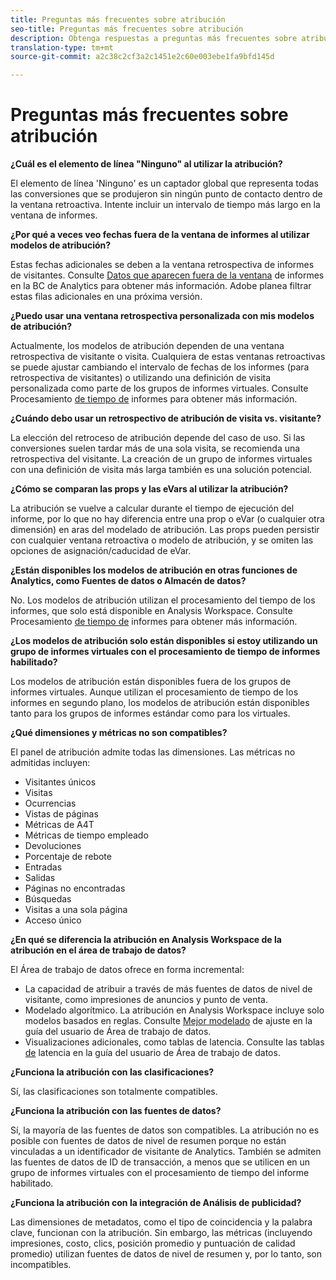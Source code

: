 ```yaml
---
title: Preguntas más frecuentes sobre atribución
seo-title: Preguntas más frecuentes sobre atribución
description: Obtenga respuestas a preguntas más frecuentes sobre atribución.
translation-type: tm+mt
source-git-commit: a2c38c2cf3a2c1451e2c60e003ebe1fa9bfd145d

---
```



# Preguntas más frecuentes sobre atribución

**¿Cuál es el elemento de línea "Ninguno" al utilizar la atribución?**

El elemento de línea 'Ninguno' es un captador global que representa todas las conversiones que se produjeron sin ningún punto de contacto dentro de la ventana retroactiva. Intente incluir un intervalo de tiempo más largo en la ventana de informes.

**¿Por qué a veces veo fechas fuera de la ventana de informes al utilizar modelos de atribución?**

Estas fechas adicionales se deben a la ventana retrospectiva de informes de visitantes. Consulte [Datos que aparecen fuera de la ventana](https://helpx.adobe.com/analytics/kb/data-appearing-outside-reporting-window.html) de informes en la BC de Analytics para obtener más información. Adobe planea filtrar estas filas adicionales en una próxima versión.

**¿Puedo usar una ventana retrospectiva personalizada con mis modelos de atribución?**

Actualmente, los modelos de atribución dependen de una ventana retrospectiva de visitante o visita. Cualquiera de estas ventanas retroactivas se puede ajustar cambiando el intervalo de fechas de los informes (para retrospectiva de visitantes) o utilizando una definición de visita personalizada como parte de los grupos de informes virtuales. Consulte Procesamiento [de tiempo de](../../../../components/vrs/vrs-report-time-processing.md) informes para obtener más información.

**¿Cuándo debo usar un retrospectivo de atribución de visita vs. visitante?**

La elección del retroceso de atribución depende del caso de uso. Si las conversiones suelen tardar más de una sola visita, se recomienda una retrospectiva del visitante. La creación de un grupo de informes virtuales con una definición de visita más larga también es una solución potencial.

**¿Cómo se comparan las props y las eVars al utilizar la atribución?**

La atribución se vuelve a calcular durante el tiempo de ejecución del informe, por lo que no hay diferencia entre una prop o eVar (o cualquier otra dimensión) en aras del modelado de atribución. Las props pueden persistir con cualquier ventana retroactiva o modelo de atribución, y se omiten las opciones de asignación/caducidad de eVar.

**¿Están disponibles los modelos de atribución en otras funciones de Analytics, como Fuentes de datos o Almacén de datos?**

No. Los modelos de atribución utilizan el procesamiento del tiempo de los informes, que solo está disponible en Analysis Workspace. Consulte Procesamiento [de tiempo de](../../../../components/vrs/vrs-report-time-processing.md) informes para obtener más información.

**¿Los modelos de atribución solo están disponibles si estoy utilizando un grupo de informes virtuales con el procesamiento de tiempo de informes habilitado?**

Los modelos de atribución están disponibles fuera de los grupos de informes virtuales. Aunque utilizan el procesamiento de tiempo de los informes en segundo plano, los modelos de atribución están disponibles tanto para los grupos de informes estándar como para los virtuales.

**¿Qué dimensiones y métricas no son compatibles?**

El panel de atribución admite todas las dimensiones. Las métricas no admitidas incluyen:

* Visitantes únicos
* Visitas
* Ocurrencias
* Vistas de páginas
* Métricas de A4T
* Métricas de tiempo empleado
* Devoluciones
* Porcentaje de rebote
* Entradas
* Salidas
* Páginas no encontradas
* Búsquedas
* Visitas a una sola página
* Acceso único

**¿En qué se diferencia la atribución en Analysis Workspace de la atribución en el área de trabajo de datos?**

El Área de trabajo de datos ofrece en forma incremental:

* La capacidad de atribuir a través de más fuentes de datos de nivel de visitante, como impresiones de anuncios y punto de venta.
* Modelado algorítmico. La atribución en Analysis Workspace incluye solo modelos basados en reglas. Consulte [Mejor modelado](https://marketing.adobe.com/resources/help/en_US/insight/client/c_attrib_algorithmic.html) de ajuste en la guía del usuario de Área de trabajo de datos.
* Visualizaciones adicionales, como tablas de latencia. Consulte las tablas [de](https://marketing.adobe.com/resources/help/en_US/insight/client/c_lat_tbls.html) latencia en la guía del usuario de Área de trabajo de datos.

**¿Funciona la atribución con las clasificaciones?**

Sí, las clasificaciones son totalmente compatibles.

**¿Funciona la atribución con las fuentes de datos?**

Sí, la mayoría de las fuentes de datos son compatibles. La atribución no es posible con fuentes de datos de nivel de resumen porque no están vinculadas a un identificador de visitante de Analytics. También se admiten las fuentes de datos de ID de transacción, a menos que se utilicen en un grupo de informes virtuales con el procesamiento de tiempo del informe habilitado.

**¿Funciona la atribución con la integración de Análisis de publicidad?**

Las dimensiones de metadatos, como el tipo de coincidencia y la palabra clave, funcionan con la atribución. Sin embargo, las métricas (incluyendo impresiones, costo, clics, posición promedio y puntuación de calidad promedio) utilizan fuentes de datos de nivel de resumen y, por lo tanto, son incompatibles.

